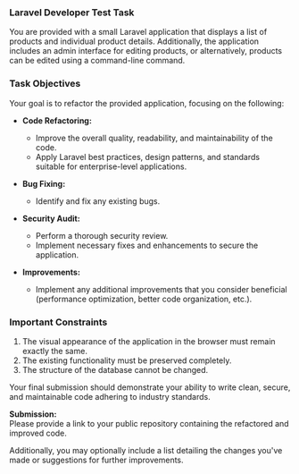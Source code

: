 ### Laravel Developer Test Task

You are provided with a small Laravel application that displays a list of products and individual product details. Additionally, the application includes an admin interface for editing products, or alternatively, products can be edited using a command-line command.

### Task Objectives
Your goal is to refactor the provided application, focusing on the following:

- **Code Refactoring:**
  - Improve the overall quality, readability, and maintainability of the code.
  - Apply Laravel best practices, design patterns, and standards suitable for enterprise-level applications.

- **Bug Fixing:**
  - Identify and fix any existing bugs.

- **Security Audit:**
  - Perform a thorough security review.
  - Implement necessary fixes and enhancements to secure the application.

- **Improvements:**
  - Implement any additional improvements that you consider beneficial (performance optimization, better code organization, etc.).

### Important Constraints
1. The visual appearance of the application in the browser must remain exactly the same.
2. The existing functionality must be preserved completely.
3. The structure of the database cannot be changed.

Your final submission should demonstrate your ability to write clean, secure, and maintainable code adhering to industry standards.

**Submission:**  
Please provide a link to your public repository containing the refactored and improved code.

Additionally, you may optionally include a list detailing the changes you've made or suggestions for further improvements.
